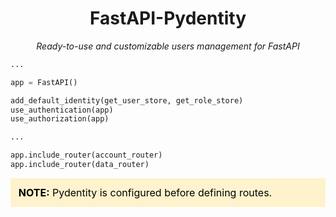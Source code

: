 <h1 align="center">FastAPI-Pydentity</h1>

<p align="center">
    <em>Ready-to-use and customizable users management for FastAPI</em>
</p>

```python
...

app = FastAPI()

add_default_identity(get_user_store, get_role_store)
use_authentication(app)
use_authorization(app)

...

app.include_router(account_router)
app.include_router(data_router)

```

<div style="background-color: rgb(255, 243, 205); color: black; padding: .8rem; font-size: 1rem;">
<strong>NOTE:</strong> Pydentity is configured before defining routes.
</div>

